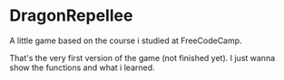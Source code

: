 # DragonRepellee
A little game based on the course i studied at FreeCodeCamp.

That's the very first version of the game (not finished yet). I just wanna show the functions and what i learned.
